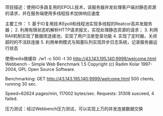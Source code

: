 
项目描述：使用IO多路复用的EPOLL技术，该服务器并发处理客户端对静态资源的请求，并在服务端使用多线程技术加快响应速度

主要工作：
    1. 基于IO复用技术Epoll和线程池实现多线程的Reatcor高并发服务器；
    2. 利用有限状态机解析HTTP请求报文，实现处理静态资源的请求；
    3. 利用RAII机制实现了数据库连接池，实现了用户注册登录功能
    4. 实现了定时器，关闭超时的不活跃连接
    5. 利用单例模式与阻塞队列实现异步日志系统，记录服务器运行状态

使用redis做缓存
./w1 -c 500 -t 30 http://43.143.195.140:9999/welcome.html
Webbench - Simple Web Benchmark 1.5
Copyright (c) Radim Kolar 1997-2004, GPL Open Source Software.

Benchmarking: GET http://43.143.195.140:9999/welcome.html
500 clients, running 30 sec.

Speed=62624 pages/min, 117002 bytes/sec.
Requests: 31308 susceed, 4 failed.



压力测试：经过Webbench压力测试，可以实现上万的并发连接数据交换

